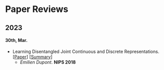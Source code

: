 # Paper Reviews

## 2023

#### 30th, Mar.
- Learning Disentangled Joint Continuous and Discrete Representations. [[Paper](https://arxiv.org/abs/1804.00104)] [[Summary](Summaries/Learning%20Disentangled%20Joint%20Continuous%20and%20Discrete%20Representations.md)]
  - *Emilien Dupont*. **NIPS 2018**



